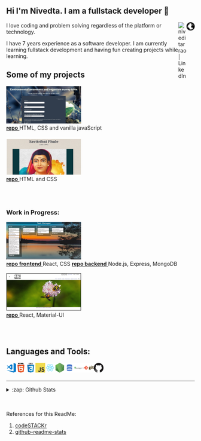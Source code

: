 ## Hi I'm Nivedta. I am a fullstack developer 👋 
[<img align="right" alt="niveditarao87.github.io" width="22px" src="https://raw.githubusercontent.com/iconic/open-iconic/master/svg/globe.svg" />][website]
[<img align="right" alt="niveditarrao | LinkedIn" width="22px" src="https://cdn.jsdelivr.net/npm/simple-icons@v3/icons/linkedin.svg" />][linkedin]


I love coding and problem solving regardless of the platform or technology.


I have 7 years experience as a software developer. 
I am currently learning fullstack development and having fun creating projects while learning.

## Some of my projects

[<img alt="Project form page" src= "https://github.com/NiveditaRao87/fcc-project-form-page/blob/master/screenshot.JPG" width="200px" height="100px"/>][formpage] 
<br />
[**repo** ][formpagerepo]     HTML, CSS and vanilla javaScript
<br/>
<br/>
[<img alt="Project tribute page" src= "https://github.com/NiveditaRao87/fcc-project-tribute/blob/gh-pages/preview.JPG" width="200px" height="100px"/>][tributepage] 
<br />
[**repo** ][tributepagerepo]     HTML and CSS

<br/>
<br/>

### Work in Progress:

[<img alt="Project Task management app" src= "https://github.com/NiveditaRao87/task-management-app-frontend/blob/master/preview.JPG" width="200px" height="100px"/>][taskmanager] 
<br />
[**repo frontend** ][taskmanagerfrontend]     React, CSS
[**repo backend** ][taskmanagerbackend]     Node.js, Express, MongoDB
<br/>
<br/>
[<img alt="Project Find the species" src= "https://github.com/NiveditaRao87/find-the-species-frontend/blob/master/preview.jpg" width="200px" height="100px" border="solid"/>][findthespecies] 
<br />
[**repo** ][findthespeciesrepo]     React, Material-UI

<br/>
<br/>

## Languages and Tools:

<img align="left" alt="Visual Studio Code" width="26px" src="https://raw.githubusercontent.com/github/explore/80688e429a7d4ef2fca1e82350fe8e3517d3494d/topics/visual-studio-code/visual-studio-code.png" />
<img align="left" alt="HTML5" width="26px" src="https://raw.githubusercontent.com/github/explore/80688e429a7d4ef2fca1e82350fe8e3517d3494d/topics/html/html.png" />
<img align="left" alt="CSS3" width="26px" src="https://raw.githubusercontent.com/github/explore/80688e429a7d4ef2fca1e82350fe8e3517d3494d/topics/css/css.png" />
<img align="left" alt="JavaScript" width="26px" src="https://raw.githubusercontent.com/github/explore/80688e429a7d4ef2fca1e82350fe8e3517d3494d/topics/javascript/javascript.png" />
<img align="left" alt="React" width="26px" src="https://raw.githubusercontent.com/github/explore/80688e429a7d4ef2fca1e82350fe8e3517d3494d/topics/react/react.png" />
<img align="left" alt="Node.js" width="26px" src="https://raw.githubusercontent.com/github/explore/80688e429a7d4ef2fca1e82350fe8e3517d3494d/topics/nodejs/nodejs.png" />
<img align="left" alt="SQL" width="26px" src="https://raw.githubusercontent.com/github/explore/80688e429a7d4ef2fca1e82350fe8e3517d3494d/topics/sql/sql.png" />
<img align="left" alt="MongoDB" width="26px" src="https://raw.githubusercontent.com/github/explore/80688e429a7d4ef2fca1e82350fe8e3517d3494d/topics/mongodb/mongodb.png" />
<img align="left" alt="Git" width="26px" src="https://raw.githubusercontent.com/github/explore/80688e429a7d4ef2fca1e82350fe8e3517d3494d/topics/git/git.png" />
<img align="left" alt="GitHub" width="26px" src="https://raw.githubusercontent.com/github/explore/78df643247d429f6cc873026c0622819ad797942/topics/github/github.png" />


<br />
<br />

---

<details>
  <summary>:zap: Github Stats</summary>
  <img align="left" alt="Nivedita's github stats" src="https://github-readme-stats.vercel.app/api?username=niveditarao87&show_icons=true&hide_border=true&hide=prs,issues,contribs"/>
  <img align="left" alt="Top languages" src="https://github-readme-stats.vercel.app/api/top-langs/?username=niveditarao87" />

</details>

<br/>
<br/>

References for this ReadMe:
1. [codeSTACKr](https://github.com/codeSTACKr/codeSTACKr)
2. [github-readme-stats](https://github.com/anuraghazra/github-readme-stats)

[website]: https://niveditarao87.github.io/
[linkedin]: https://www.linkedin.com/in/niveditarrao/
[formpage]: https://niveditarao87.github.io/fcc-project-form-page/
[formpagerepo]: https://github.com/NiveditaRao87/fcc-project-form-page#fcc-project-form-page
[tributepage]: https://niveditarao87.github.io/fcc-project-tribute/
[tributepagerepo]: https://github.com/NiveditaRao87/fcc-project-tribute/tree/gh-pages
[taskmanager]: https://obscure-waters-16235.herokuapp.com/
[taskmanagerfrontend]: https://github.com/NiveditaRao87/task-management-app-frontend
[taskmanagerbackend]: https://github.com/NiveditaRao87/task-management-backend
[findthespecies]: https://silly-morse-0eed16.netlify.app/
[findthespeciesrepo]: https://github.com/NiveditaRao87/find-the-species-frontend
